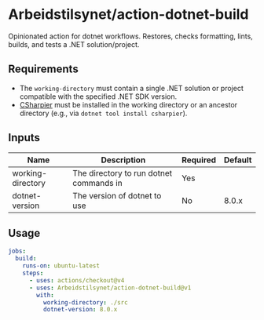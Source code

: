 # Arbeidstilsynet/action-dotnet-build

Opinionated action for dotnet workflows. Restores, checks formatting, lints, builds, and tests a .NET solution/project.

## Requirements

- The `working-directory` must contain a single .NET solution or project compatible with the specified .NET SDK version.
- [CSharpier](https://csharpier.com) must be installed in the working directory or an ancestor directory (e.g., via `dotnet tool install csharpier`).

## Inputs

| Name              | Description                                 | Required | Default  |
|-------------------|---------------------------------------------|----------|----------|
| working-directory | The directory to run dotnet commands in     | Yes      |          |
| dotnet-version    | The version of dotnet to use                | No       | 8.0.x    |

## Usage

```yaml
jobs:
  build:
    runs-on: ubuntu-latest
    steps:
      - uses: actions/checkout@v4
      - uses: Arbeidstilsynet/action-dotnet-build@v1
        with:
          working-directory: ./src
          dotnet-version: 8.0.x
```
